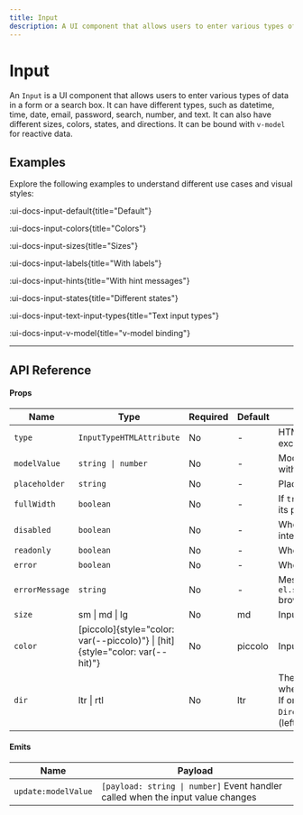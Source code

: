 ```yaml
---
title: Input
description: A UI component that allows users to enter various types of data - text, date and time, search etc.
---
```


# Input

An `Input` is a UI component that allows users to enter various types of data in a form or a search box. It can have different types, such as datetime, time, date, email, password, search, number, and text. It can also have different sizes, colors, states, and directions. It can be bound with `v-model` for reactive data.

## Examples

Explore the following examples to understand different use cases and visual styles:

:ui-docs-input-default{title="Default"}

:ui-docs-input-colors{title="Colors"}

:ui-docs-input-sizes{title="Sizes"}

:ui-docs-input-labels{title="With labels"}

:ui-docs-input-hints{title="With hint messages"}

:ui-docs-input-states{title="Different states"}

:ui-docs-input-text-input-types{title="Text input types"}

:ui-docs-input-v-model{title="v-model binding"}

___

## API Reference

#### Props

| Name | Type | Required | Default | Description |
|------|------|----------|---------|-------------|
| `type` | `InputTypeHTMLAttribute` | No | - | HTML input type attributes excluding button, checkbox etc. |
| `modelValue` | `string \| number` | No | - | Model value binding. Can be bound with `v-model` |
| `placeholder` | `string` | No | - | Placeholder text |
| `fullWidth` | `boolean` | No | - | If `true`, input width will be 100% of its parent |
| `disabled` | `boolean` | No | - | When `true`, prevents user from interaction |
| `readonly` | `boolean` | No | - | When `true`, prevents user from input |
| `error` | `boolean` | No | - | When `true`, shows error state |
| `errorMessage` | `string` | No | - | Message that will be provided to `el.setCustomValidity(errorMessage)` browser API |
| `size` | sm \| md \| lg | No | md | Input size |
| `color` | [piccolo]{style="color: var(--piccolo)"} \| [hit]{style="color: var(--hit)"} | No | piccolo | Input color |
| `dir` | ltr \| rtl | No | ltr | The reading direction of the input when applicable.<br>If omitted, inherits globally from `DirectionProvider` or assumes LTR (left-to-right) reading mode |

#### Emits

| Name | Payload |
|------|---------|
| `update:modelValue` | `[payload: string \| number]` Event handler called when the input value changes |
